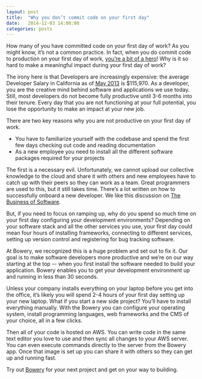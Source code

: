 ```yaml
---
layout: post
title:  "Why you don’t commit code on your first day"
date:   2014-12-03 14:00:00
categories: posts
---
```


How many of you have committed code on your first day of work? As you might know, it’s not a common practice. In fact, when you do commit code to production on your first day of work, [you’re a bit of a hero](http://www.bignerdranch.com/blog/deploy-code-your-first-day/)! Why is it so hard to make a meaningful impact during your first day of work? 

The irony here is that Developers are increasingly expensive: the average Developer Salary in California as of [May 2013](http://www.bls.gov/oes/current/oes172061.htm#st) is $115,970. As a developer, you are the creative mind behind software and applications we use today. Still, most developers do not become fully productive until 3-6 months into their tenure. Every day that you are not functioning at your full potential, you lose the opportunity to make an impact at your new job. 

There are two key reasons why you are not productive on your first day of work. 

* You have to familiarize yourself with the codebase and spend the first few days checking out code and reading documentation
* As a new employee you need to install all the different software packages required for your projects 

The first is a necessary evil. Unfortunately, we cannot upload our collective knowledge to the cloud and share it with others and new employees have to catch up with their peers so they can work as a team. Great programmers are used to this, but it still takes time. There’s a lot written on how to successfully onboard a new developer. We like this discussion on [The Business of Software](http://discuss.joelonsoftware.com/default.asp?biz.5.384006.19). 

But, if you need to focus on ramping up, why do you spend so much time on your first day configuring your development environments? Depending on your software stack and all the other services you use, your first day could mean four hours of installing frameworks, connecting to different services, setting up version control and registering for bug tracking software. 

At Bowery, we recognized this is a huge problem and set out to fix it. Our goal is to make software developers more productive and we’re on our way starting at the top -- when you first install the software needed to build your application. Bowery enables you to get your development environment up and running in less than 30 seconds. 

Unless your company installs everything on your laptop before you get into the office, it’s likely you will spend 2-4 hours of your first day setting up your new laptop. What if you start a new side project? You’ll have to install everything manually. With the Bowery you can configure your operating system, install programming languages, web frameworks and the CMS of your choice, all in a few clicks. 

Then all of your code is hosted on AWS. You can write code in the same text editor you love to use and then sync all changes to your AWS server. You can even execute commands directly to the server from the Bowery app. Once that image is set up you can share it with others so they can get up and running fast.

Try out [Bowery](bowery.io/start) for your next project and get on your way to building. 
